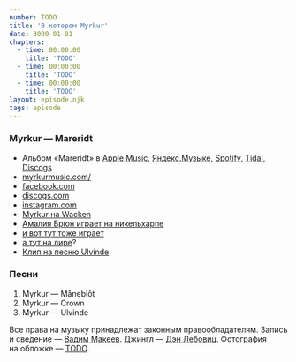 ```yaml
---
number: TODO
title: 'В котором Myrkur'
date: 3000-01-01
chapters:
  - time: 00:00:00
    title: 'TODO'
  - time: 00:00:00
    title: 'TODO'
  - time: 00:00:00
    title: 'TODO'
layout: episode.njk
tags: episode
---
```


### Myrkur — Mareridt

- Альбом «Mareridt» в
  [Apple Music](https://music.apple.com/album/N),
  [Яндекс.Музыке](https://music.yandex.ru/album/N),
  [Spotify](https://open.spotify.com/track/N),
  [Tidal](https://tidal.com/browse/album/N),
  [Discogs](https://www.discogs.com/master/N)
- [myrkurmusic.com/](https://www.myrkurmusic.com/)
- [facebook.com](https://www.facebook.com/myrkurmyrkur/)
- [discogs.com](https://www.discogs.com/ru/artist/4001024-Myrkur-4)
- [instagram.com](https://www.instagram.com/myrkurmyrkur/)
- [Myrkur на Wacken](https://youtu.be/8IF1CJNUxG4)
- [Амалия Брюн играет на никельхарпе](https://youtu.be/siMVLaIu72c)
- [и вот тут тоже играет](https://youtu.be/TF7_6ls2RA0)
- [а тут на лире](https://youtu.be/BqmwWYPaXVE)?
- [Клип на песню Ulvinde](https://youtu.be/M9cNZQIzShc)

### Песни

1. Myrkur — Måneblôt
2. Myrkur — Crown
3. Myrkur — Ulvinde

Все права на музыку принадлежат законным правообладателям.
Запись и сведение — [Вадим Макеев](https://twitter.com/pepelsbey).
Джингл — [Дэн Лебовиц](https://www.youtube.com/channel/UC38A5qHrlc_Zgua7vL4b96w).
Фотография на обложке — [TODO](TODO).
